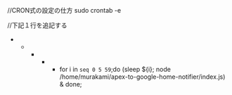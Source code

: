 //CRON式の設定の仕方
sudo crontab -e

//下記１行を追記する
* * * * * for i in `seq 0 5 59`;do (sleep ${i}; node /home/murakami/apex-to-google-home-notifier/index.js) & done;
